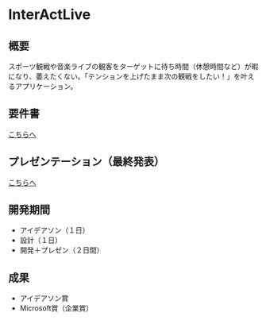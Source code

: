 # InterActLive

## 概要
スポーツ観戦や音楽ライブの観客をターゲットに待ち時間（休憩時間など）が暇になり、萎えたくない。「テンションを上げたまま次の観戦をしたい！」を叶えるアプリケーション。

## 要件書
[こちらへ](./docs/Mission.md)

## プレゼンテーション（最終発表）
[こちらへ](./docs/OverWalkers_final_presentation.pdf)


## 開発期間
- アイデアソン（１日）
- 設計（１日）
- 開発＋プレゼン（２日間）

## 成果
- アイデアソン賞
- Microsoft賞（企業賞）
